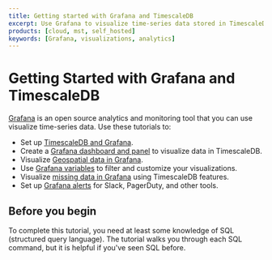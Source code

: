 ```yaml
---
title: Getting started with Grafana and TimescaleDB
excerpt: Use Grafana to visualize time-series data stored in TimescaleDB
products: [cloud, mst, self_hosted]
keywords: [Grafana, visualizations, analytics]
---
```


# Getting Started with Grafana and TimescaleDB

[Grafana][grafana-website] is an open source analytics and monitoring tool that
you can use visualize time-series data. Use these tutorials to:

*   Set up [TimescaleDB and Grafana][install-grafana].
*   Create a [Grafana dashboard and panel][tutorial-grafana-dashboards] to
    visualize data in TimescaleDB.
*   Visualize [Geospatial data in Grafana][tutorial-grafana-geospatial].
*   Use [Grafana variables][tutorial-grafana-variables] to filter and customize
    your visualizations.
*   Visualize [missing data in Grafana][tutorial-grafana-missing-data] using
    TimescaleDB features.
*   Set up [Grafana alerts][tutorial-grafana-alerts] for Slack, PagerDuty, and
    other tools.

## Before you begin

To complete this tutorial, you need at least some knowledge of SQL (structured
query language). The tutorial walks you through each SQL command, but it is
helpful if you've seen SQL before.

[grafana-website]: https://www.grafana.com
[install-grafana]: /timescaledb/:currentVersion:/tutorials/grafana/installation
[tutorial-grafana-alerts]: /timescaledb/:currentVersion:/tutorials/grafana/setup-alerts/
[tutorial-grafana-dashboards]: /timescaledb/:currentVersion:/tutorials/grafana/create-dashboard-and-panel/
[tutorial-grafana-geospatial]: /timescaledb/:currentVersion:/tutorials/grafana/geospatial-dashboards/
[tutorial-grafana-missing-data]: /timescaledb/:currentVersion:/tutorials/grafana/visualize-missing-data/
[tutorial-grafana-variables]: /timescaledb/:currentVersion:/tutorials/grafana/grafana-variables/
